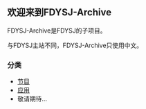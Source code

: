 ## 欢迎来到FDYSJ-Archive
FDYSJ-Archive是FDYSJ的子项目。

与FDYSJ主站不同，FDYSJ-Archive只使用中文。

### 分类
- [节目](video/index.md)
- [应用](app/index.md)
- 敬请期待...
